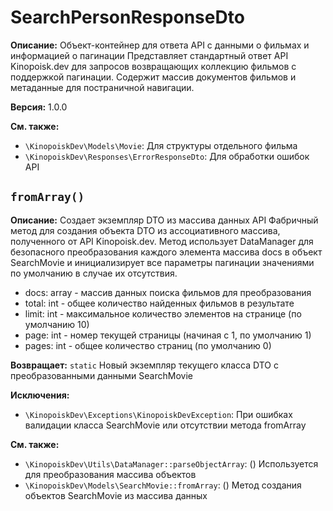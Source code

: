 # SearchPersonResponseDto

**Описание:** Объект-контейнер для ответа API с данными о фильмах и информацией о пагинации
Представляет стандартный ответ API Kinopoisk.dev для запросов возвращающих
коллекцию фильмов с поддержкой пагинации. Содержит массив документов фильмов
и метаданные для постраничной навигации.

**Версия:** 1.0.0

**См. также:**

* `\KinopoiskDev\Models\Movie`: Для структуры отдельного фильма
* `\KinopoiskDev\Responses\ErrorResponseDto`: Для обработки ошибок API

## `fromArray()`

**Описание:** Создает экземпляр DTO из массива данных API
Фабричный метод для создания объекта DTO из ассоциативного массива,
полученного от API Kinopoisk.dev. Метод использует DataManager для безопасного
преобразования каждого элемента массива docs в объект SearchMovie и инициализирует
все параметры пагинации значениями по умолчанию в случае их отсутствия.
- docs: array - массив данных поиска фильмов для преобразования
- total: int - общее количество найденных фильмов в результате
- limit: int - максимальное количество элементов на странице (по умолчанию 10)
- page: int - номер текущей страницы (начиная с 1, по умолчанию 1)
- pages: int - общее количество страниц (по умолчанию 0)

**Возвращает:** `static` Новый экземпляр текущего класса DTO с преобразованными данными SearchMovie

**Исключения:**

* `\KinopoiskDev\Exceptions\KinopoiskDevException`: При ошибках валидации класса SearchMovie или отсутствии метода fromArray

**См. также:**

* `\KinopoiskDev\Utils\DataManager::parseObjectArray`: () Используется для преобразования массива объектов
* `\KinopoiskDev\Models\SearchMovie::fromArray`: () Метод создания объектов SearchMovie из массива данных

